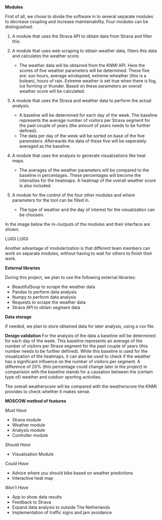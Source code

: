 **Modules**

First of all, we chose to divide the software in to several separate modules to decrease coupling and increase maintainability.
Four modules can be distinguished:
1. A module that uses the Strava API to obtain data from Strava and filter this.

2. A module that uses web scraping to obtain weather data, filters this data and calculates the weather score.
    - The weather data will be obtained from the KNMI API. Here the scores of five weather parameters will be determined. These five are: sun hours, average windspeed, extreme wheather (this is a bolean), hours of rain.
      Extreme weather is set true when there is fog, ice forming or thunder. Based on these parameters an overall weather score will be calculated. 

3. A module that uses the Strava and weather data to perform the actual analysis.
    - A baseline will be determined for each day of the week. The baseline represents the average number of visitors per Strava segment for the
      past couple of years (the amount of years needs to be further defined). 
    - The data per day of the week will be sorted on base of the five paremeters. Afterwards the data of these five will be seperately averaged as the baseline. 

4. A module that uses the analysis to generate visualizations like heat maps. 
    - The averages of the weather parameters will be compared to the baseline in percentages. These percentages will become the intensities for the heatmaps. 
      A heatmap of the overall weather score is also included.

5. A module for the control of the four other modules and where parameters for the tool can be filled in.
    - The type of weather and the day of interest for the visualization can be choosen.

In the image below the in-/outputs of the modules and their interface are shown. 

LUIGI LUIGI 


Another advantage of modularization is that different team members can work on separate modules, without having to wait for others to finish their work.

**External libraries**

During this project, we plan to use the following external libraries:
* BeautifulSoup to scrape the weather data
* Pandas to perform data analysis
* Numpy to perform data analysis
* Requests to scrape the weather data
* Strava API to obtain segment data


**Data storage**

If needed, we plan to store obtained data for later analysis, using a csv file. 

**Design validation**
For the analysis of the data a baseline will be determined for each day of the week. This baseline represents an average of the number of visitors per Strava segment for the
past couple of years (this number needs to be further defined). While this baseline is used for the visualization of the heatmaps, it can also be used to check if the weather has a significant influence
on the number of visitors per segment. A difference of 20% (this percentage could change later in the project) in comparision with the baseline stands for a causation between the (certain type of) weather and outdoor sporting activities.

The overall weatherscore will be compared with the weatherscore the KNMI provides to check whether it makes sense. 


**MOSCOW method of features**

*Must Have*
* Strava module
* Weather module
* Analysis module
* Controller module

*Should Have*
* Visualisation Module

*Could Have*
* Advice where you should bike based on weather predictions
* Interactive heat map

*Won't Have*
* App to show data results
* Feedback to Strava
* Expand data analysis to outside The Netherlands
* Implementation of traffic signs and jam avoidance